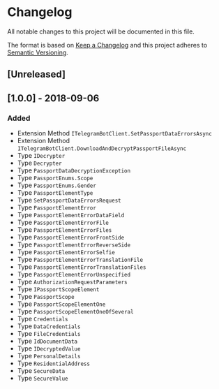 # Changelog

All notable changes to this project will be documented in this file.

The format is based on [Keep a Changelog](http://keepachangelog.com/)
and this project adheres to [Semantic Versioning](http://semver.org/).

## [Unreleased]

## [1.0.0] - 2018-09-06

### Added

- Extension Method `ITelegramBotClient.SetPassportDataErrorsAsync`
- Extension Method `ITelegramBotClient.DownloadAndDecryptPassportFileAsync`
- Type `IDecrypter`
- Type `Decrypter`
- Type `PassportDataDecryptionException`
- Type `PassportEnums.Scope`
- Type `PassportEnums.Gender`
- Type `PassportElementType`
- Type `SetPassportDataErrorsRequest`
- Type `PassportElementError`
- Type `PassportElementErrorDataField`
- Type `PassportElementErrorFile`
- Type `PassportElementErrorFiles`
- Type `PassportElementErrorFrontSide`
- Type `PassportElementErrorReverseSide`
- Type `PassportElementErrorSelfie`
- Type `PassportElementErrorTranslationFile`
- Type `PassportElementErrorTranslationFiles`
- Type `PassportElementErrorUnspecified`
- Type `AuthorizationRequestParameters`
- Type `IPassportScopeElement`
- Type `PassportScope`
- Type `PassportScopeElementOne`
- Type `PassportScopeElementOneOfSeveral`
- Type `Credentials`
- Type `DataCredentials`
- Type `FileCredentials`
- Type `IdDocumentData`
- Type `IDecryptedValue`
- Type `PersonalDetails`
- Type `ResidentialAddress`
- Type `SecureData`
- Type `SecureValue`
